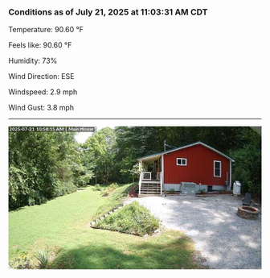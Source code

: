 ### Conditions as of July 21, 2025 at 11:03:31 AM CDT 

Temperature: 90.60 &deg;F

Feels like: 90.60 &deg;F

Humidity: 73%

Wind Direction: ESE

Windspeed: 2.9 mph

Wind Gust: 3.8 mph

---

<img src="./images/latest.jpeg"/>

